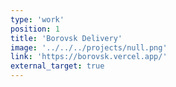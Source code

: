 ```yaml
---
type: 'work'
position: 1
title: 'Borovsk Delivery'
image: '../../../projects/null.png'
link: 'https://borovsk.vercel.app/'
external_target: true
---
```

